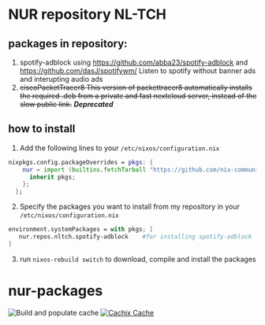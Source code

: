 # NUR repository NL-TCH
## packages in repository:

1. spotify-adblock
using https://github.com/abba23/spotify-adblock and https://github.com/dasJ/spotifywm/
Listen to spotify without banner ads and interupting audio ads
2. ~~ciscoPacketTracer8 This version of packettracer8 automatically installs the required .deb from a private and fast nextcloud server, instead of the slow public link.~~ **_Deprecated_**

## how to install
1. Add the following lines to your `/etc/nixos/configuration.nix`
```nix
nixpkgs.config.packageOverrides = pkgs: {
    nur = import (builtins.fetchTarball "https://github.com/nix-community/NUR/archive/master.tar.gz") {
      inherit pkgs;
    };
  };
```
2. Specify the packages you want to install from my repository in your `/etc/nixos/configuration.nix`
```nix
environment.systemPackages = with pkgs; [
   nur.repos.nltch.spotify-adblock    #for installing spotify-adblock
]
```
3. run `nixos-rebuild switch` to download, compile and install the packages 

# nur-packages


<!-- Remove this if you don't use github actions -->
![Build and populate cache](https://github.com/NL-TCH/nur-packages/workflows/Build%20and%20populate%20cache/badge.svg)
[![Cachix Cache](https://img.shields.io/badge/cachix-nltch-blue.svg)](https://nltch.cachix.org)

